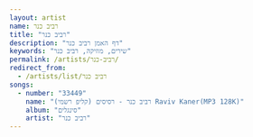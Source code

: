 ```yaml
---
layout: artist
name: רביב כנר
title: "רביב כנר"
description: "דף האמן רביב כנר"
keywords: "שירים, מוזיקה, רביב כנר"
permalink: /artists/רביב-כנר/
redirect_from:
  - /artists/list/רביב כנר
songs:
  - number: "33449"
    name: "רביב כנר - רסיסים (קליפ רשמי) Raviv Kaner(MP3 128K)"
    album: "סינגלים"
    artist: "רביב כנר"
---
```

